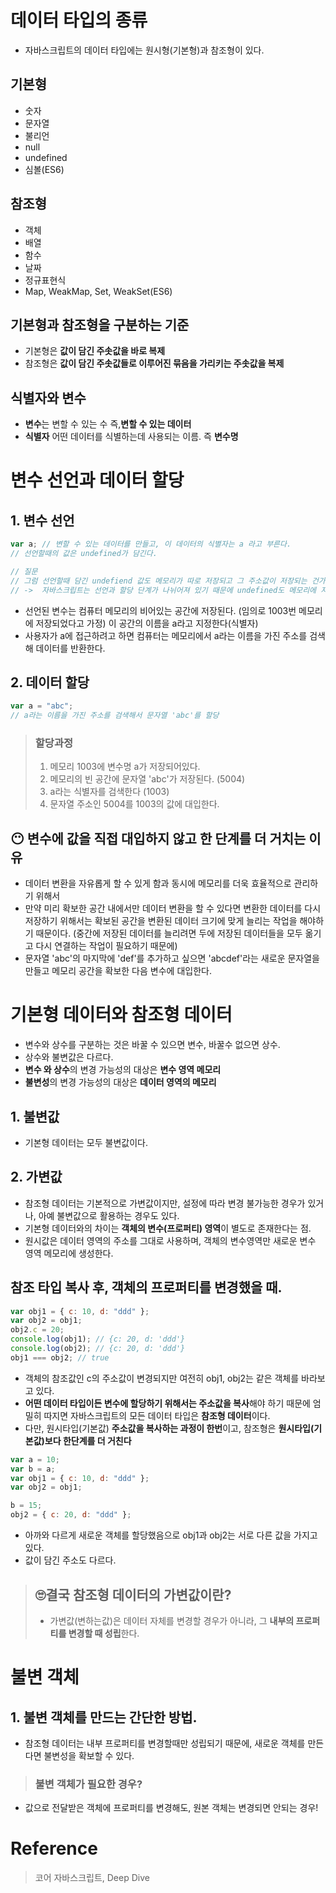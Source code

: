 # 데이터 타입의 종류

- 자바스크립트의 데이터 타입에는 원시형(기본형)과 참조형이 있다.

## 기본형

- 숫자
- 문자열
- 불리언
- null
- undefined
- 심볼(ES6)

## 참조형

- 객체
- 배열
- 함수
- 날짜
- 정규표현식
- Map, WeakMap, Set, WeakSet(ES6)

## 기본형과 참조형을 구분하는 기준

- 기본형은 **값이 담긴 주솟값을 바로 복제**
- 참조형은 **값이 담긴 주솟값들로 이루어진 묶음을 가리키는 주솟값을 복제**

## 식별자와 변수

- **변수**는 변할 수 있는 수 즉,**변할 수 있는 데이터**
- **식별자** 어떤 데이터를 식별하는데 사용되는 이름. 즉 **변수명**

# 변수 선언과 데이터 할당

## 1. 변수 선언

```javascript
var a; // 변할 수 있는 데이터를 만들고, 이 데이터의 식별자는 a 라고 부른다.
// 선언할때의 값은 undefined가 담긴다.

// 질문
// 그럼 선언할때 담긴 undefiend 값도 메모리가 따로 저장되고 그 주소값이 저장되는 건가요?
// ->  자바스크립트는 선언과 할당 단계가 나뉘어져 있기 때문에 undefined도 메모리에 저장되고 그 주소값이 담긴다.
```

- 선언된 변수는 컴퓨터 메모리의 비어있는 공간에 저장된다. (임의로 1003번 메모리에 저장되었다고 가정) 이 공간의 이름을 a라고 지정한다(식별자)
- 사용자가 a에 접근하려고 하면 컴퓨터는 메모리에서 a라는 이름을 가진 주소를 검색해 데이터를 반환한다.

## 2. 데이터 할당

```javascript
var a = "abc";
// a라는 이름을 가진 주소를 검색해서 문자열 'abc'를 할당
```

> ### 할당과정
>
> 1. 메모리 1003에 변수명 a가 저장되어있다.
> 2. 메모리의 빈 공간에 문자열 'abc'가 저장된다. (5004)
> 3. a라는 식별자를 검색한다 (1003)
> 4. 문자열 주소인 5004를 1003의 값에 대입한다.

## 😶 변수에 값을 직접 대입하지 않고 한 단계를 더 거치는 이유

- 데이터 변환을 자유롭게 할 수 있게 함과 동시에 메모리를 더욱 효율적으로 관리하기 위해서
- 만약 미리 확보한 공간 내에서만 데이터 변환을 할 수 있다면 변환한 데이터를 다시 저장하기 위해서는 확보된 공간을 변환된 데이터 크기에 맞게 늘리는 작업을 해야하기 때문이다. (중간에 저장된 데이터를 늘리려면 두에 저장된 데이터들을 모두 옮기고 다시 연결하는 작업이 필요하기 때문에)
- 문자열 'abc'의 마지막에 'def'를 추가하고 싶으면 'abcdef'라는 새로운 문자열을 만들고 메모리 공간을 확보한 다음 변수에 대입한다.

# 기본형 데이터와 참조형 데이터

- 변수와 상수를 구분하는 것은 바꿀 수 있으면 변수, 바꿀수 없으면 상수.
- 상수와 불변값은 다르다.
- **변수 와 상수**의 변경 가능성의 대상은 **변수 영역 메모리**
- **불변성**의 변경 가능성의 대상은 **데이터 영역의 메모리**

## 1. 불변값

- 기본형 데이터는 모두 불변값이다.

## 2. 가변값

- 참조형 데이터는 기본적으로 가변값이지만, 설정에 따라 변경 불가능한 경우가 있거나, 아예 불변값으로 활용하는 경우도 있다.
- 기본형 데이터와의 차이는 **객체의 변수(프로퍼티) 영역**이 별도로 존재한다는 점.
- 원시값은 데이터 영역의 주소를 그대로 사용하며, 객체의 변수영역만 새로운 변수 영역 메모리에 생성한다.

## 참조 타입 복사 후, 객체의 프로퍼티를 변경했을 때.

```javascript
var obj1 = { c: 10, d: "ddd" };
var obj2 = obj1;
obj2.c = 20;
console.log(obj1); // {c: 20, d: 'ddd'}
console.log(obj2); // {c: 20, d: 'ddd'}
obj1 === obj2; // true
```

- 객체의 참조값인 c의 주소값이 변경되지만 여전히 obj1, obj2는 같은 객체를 바라보고 있다.
- **어떤 데이터 타입이든 변수에 할당하기 위해서는 주소값을 복사**해야 하기 때문에 엄밀히 따지면 자바스크립트의 모든 데이터 타입은 **참조형 데이터**이다.
- 다만, 원시타입(기본값) **주소값을 복사하는 과정이 한번**이고, 참조형은 **원시타입(기본값)보다 한단계를 더 거친다**

```javascript
var a = 10;
var b = a;
var obj1 = { c: 10, d: "ddd" };
var obj2 = obj1;

b = 15;
obj2 = { c: 20, d: "ddd" };
```

- 아까와 다르게 새로운 객체를 할당했음으로 obj1과 obj2는 서로 다른 값을 가지고 있다.
- 값이 담긴 주소도 다르다.

> ## 🙄결국 참조형 데이터의 가변값이란?
>
> - 가변값(변하는값)은 데이터 자체를 변경할 경우가 아니라, 그 **내부의 프로퍼티를 변경할 때 성립**한다.

# 불변 객체

## 1. 불변 객체를 만드는 간단한 방법.

- 참조형 데이터는 내부 프로퍼티를 변경할때만 성립되기 때문에, 새로운 객체를 만든다면 불변성을 확보할 수 있다.

> ### 불변 객체가 필요한 경우?

- 값으로 전달받은 객체에 프로퍼티를 변경해도, 원본 객체는 변경되면 안되는 경우!

# Reference

> 코어 자바스크립트, Deep Dive
